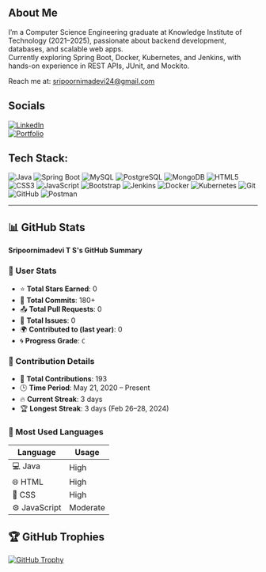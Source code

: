 ## About Me  
I’m a Computer Science Engineering graduate at Knowledge Institute of Technology (2021–2025), passionate about backend development, databases, and scalable web apps.  
Currently exploring Spring Boot, Docker, Kubernetes, and Jenkins, with hands-on experience in REST APIs, JUnit, and Mockito.

 Reach me at: sripoornimadevi24@gmail.com  

## Socials
[![LinkedIn](https://img.shields.io/badge/LinkedIn-0A66C2?style=flat-square&logo=linkedin&logoColor=white)](https://www.linkedin.com/in/sripoornimadevi)  
[![Portfolio](https://img.shields.io/badge/Portfolio-000000?style=flat-square&logo=githubpages&logoColor=white)](https://sripoornimadevi24.wixsite.com/my-site)  

## Tech Stack:

![Java](https://img.shields.io/badge/Java-007396?style=flat&logo=java&logoColor=white)
![Spring Boot](https://img.shields.io/badge/Spring%20Boot-6DB33F?style=flat&logo=springboot&logoColor=white)
![MySQL](https://img.shields.io/badge/MySQL-4479A1?style=flat&logo=mysql&logoColor=white)
![PostgreSQL](https://img.shields.io/badge/PostgreSQL-336791?style=flat&logo=postgresql&logoColor=white)
![MongoDB](https://img.shields.io/badge/MongoDB-47A248?style=flat&logo=mongodb&logoColor=white)
![HTML5](https://img.shields.io/badge/HTML5-E34F26?style=flat&logo=html5&logoColor=white)
![CSS3](https://img.shields.io/badge/CSS3-1572B6?style=flat&logo=css3&logoColor=white)
![JavaScript](https://img.shields.io/badge/JavaScript-F7DF1E?style=flat&logo=javascript&logoColor=black)
![Bootstrap](https://img.shields.io/badge/Bootstrap-7952B3?style=flat&logo=bootstrap&logoColor=white)
![Jenkins](https://img.shields.io/badge/Jenkins-D24939?style=flat&logo=jenkins&logoColor=white)
![Docker](https://img.shields.io/badge/Docker-2496ED?style=flat&logo=docker&logoColor=white)
![Kubernetes](https://img.shields.io/badge/Kubernetes-326CE5?style=flat&logo=kubernetes&logoColor=white)
![Git](https://img.shields.io/badge/Git-F05032?style=flat&logo=git&logoColor=white)
![GitHub](https://img.shields.io/badge/GitHub-181717?style=flat&logo=github&logoColor=white)
![Postman](https://img.shields.io/badge/Postman-FF6C37?style=flat&logo=postman&logoColor=white)

---

## 📊 GitHub Stats  
**Sripoornimadevi T S's GitHub Summary**

### 🔹 User Stats
- ⭐ **Total Stars Earned**: 0  
- 🔁 **Total Commits**: 180+  
- 📤 **Total Pull Requests**: 0  
- 🐞 **Total Issues**: 0  
- 🌍 **Contributed to (last year)**: 0  
- 🌀 **Progress Grade**: `C`

### 🔸 Contribution Details
- 📅 **Total Contributions**: 193  
- 🕒 **Time Period**: May 21, 2020 – Present  
- 🔥 **Current Streak**: 3 days  
- 🏆 **Longest Streak**: 3 days (Feb 26–28, 2024)

### 🔸 Most Used Languages
| Language        | Usage     |
|----------------|-----------|
| 💻 Java         | High      |
| 🌐 HTML         | High      |
| 🎨 CSS          | High      |
| ⚙️ JavaScript   | Moderate  |

## 🏆 GitHub Trophies  
[![GitHub Trophy](https://github-profile-trophy.vercel.app/?username=sripoornimadevi1&theme=darkhub)](https://github.com/sripoornimadevi1)



